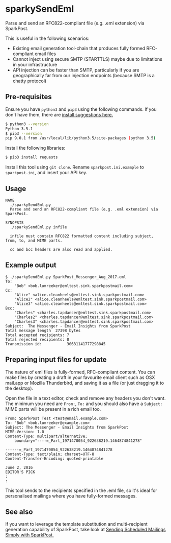 # sparkySendEml
Parse and send an RFC822-compliant file (e.g. .eml extension) via SparkPost.


This is useful in the following scenarios:
- Existing email generation tool-chain that produces fully formed RFC-compliant email files
- Cannot inject using secure SMTP (STARTTLS) maybe due to limitations in your infrastructure
- API injection can be faster than SMTP, particularly if you are geographically far from our injection endpoints (because SMTP is a chatty protocol)

## Pre-requisites

Ensure you have `python3` and `pip3` using the following commands.
If you don't have them, there are [install suggestions here.](https://www.sparkpost.com/blog/sparkpost-message-events-api/)
```bash
$ python3 --version
Python 3.5.1
$ pip3 --version
pip 9.0.1 from /usr/local/lib/python3.5/site-packages (python 3.5)
```

Install the following libraries:
```bash
$ pip3 install requests
```

Install this tool using `git clone`.
Rename `sparkpost.ini.example` to `sparkpost.ini`, and insert your API key.

## Usage
```
NAME
  ./sparkySendEml.py
  Parse and send an RFC822-compliant file (e.g. .eml extension) via SparkPost.

SYNOPSIS
  ./sparkySendEml.py infile

  infile must contain RFC822 formatted content including subject, from, to, and MIME parts.

  cc and bcc headers are also read and applied.

```
## Example output
```
$ ./sparkySendEml.py SparkPost_Messenger_Aug_2017.eml 
To:
    "Bob" <bob.lumreeker@emltest.sink.sparkpostmail.com>
Cc:
    "Alice" <alice.cleanheels@emltest.sink.sparkpostmail.com>
    "Alice2" <alice.cleanheels@emltest.sink.sparkpostmail.com>
    "Alice3" <alice.cleanheels@emltest.sink.sparkpostmail.com>
Bcc:
    "Charles" <charles.tapdancer@emltest.sink.sparkpostmail.com>
    "Charles2" <charles.tapdancer@emltest.sink.sparkpostmail.com>
    "Charles3" <charles.tapdancer@emltest.sink.sparkpostmail.com>
Subject:  The Messenger - Email Insights from SparkPost
Total message length  27398 bytes
Total accepted recipients: 7
Total rejected recipients: 0
Transmission id:           30631141777298845
```

## Preparing input files for update
The nature of eml files is fully-formed, RFC-compliant content.  You can make files by creating a draft in your
favourite email client such as OSX mail.app or Mozilla Thunderbird, and saving it as a file (or just dragging it to the desktop).

Open the file in a text editor, check and remove any headers you don't want. The minimum you need are `From:`, `To:` and you should also have a `Subject:`
MIME parts will be present in a rich email too.

```
From: SparkPost Test <test@email.example.com>
To: "Bob" <bob.lumreeker@example.com>
Subject: The Messenger - Email Insights from SparkPost
MIME-Version: 1.0
Content-Type: multipart/alternative; 
	boundary="----=_Part_1971470054_922638219.1464874841278"

------=_Part_1971470054_922638219.1464874841278
Content-Type: text/plain; charset=UTF-8
Content-Transfer-Encoding: quoted-printable

June 2, 2016
EDITOR'S PICK
:
:
```

This tool sends to the recipients specified in the .eml file, so it's ideal for personalised mailings where you have fully-formed messages.

## See also
If you want to leverage the template substitution and multi-recipient generation capability of SparkPost, take look at 
[Sending Scheduled Mailings Simply with SparkPost.](https://www.sparkpost.com/blog/sending-scheduled-mailings-simply/)

